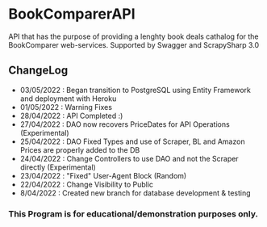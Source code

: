 # BookComparerAPI
API that has the purpose of providing a lenghty book deals cathalog for the BookComparer web-services. Supported by Swagger and ScrapySharp 3.0

## ChangeLog
- 03/05/2022 : Began transition to PostgreSQL using Entity Framework and deployment with Heroku
- 01/05/2022 : Warning Fixes
- 28/04/2022 : API Completed :)
- 27/04/2022 : DAO now recovers PriceDates for API Operations (Experimental)
- 25/04/2022 : DAO Fixed Types and use of Scraper, BL and Amazon Prices are properly added to the DB
- 24/04/2022 : Change Controllers to use DAO and not the Scraper directly (Experimental)
- 23/04/2022 : "Fixed" User-Agent Block (Random)
- 22/04/2022 : Change Visibility to Public
- 8/04/2022 : Created new branch for database development & testing

### This Program is for educational/demonstration purposes only. 
